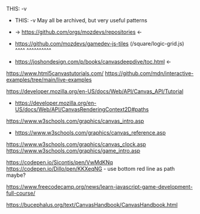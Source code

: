 THIS: -v
- THIS: -v May all be archived, but very useful patterns
- -> https://github.com/orgs/mozdevs/repositories <- 
- https://github.com/mozdevs/gamedev-js-tiles (/square/logic-grid.js)
^^^^                    ^^^^^^^^^^

- https://joshondesign.com/p/books/canvasdeepdive/toc.html <- 

https://www.html5canvastutorials.com/
https://github.com/mdn/interactive-examples/tree/main/live-examples

https://developer.mozilla.org/en-US/docs/Web/API/Canvas_API/Tutorial
- https://developer.mozilla.org/en-US/docs/Web/API/CanvasRenderingContext2D#paths

https://www.w3schools.com/graphics/canvas_intro.asp
- https://www.w3schools.com/graphics/canvas_reference.asp

https://www.w3schools.com/graphics/canvas_clock.asp
https://www.w3schools.com/graphics/game_intro.asp

https://codepen.io/Sicontis/pen/VwMdKNq
https://codepen.io/Dillo/pen/KKXeqNG - use bottom red line as path maybe?



https://www.freecodecamp.org/news/learn-javascript-game-development-full-course/

https://bucephalus.org/text/CanvasHandbook/CanvasHandbook.html


